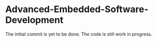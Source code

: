 # Advanced-Embedded-Software-Development
The initial commit is yet to be done. The code is still work in progress.